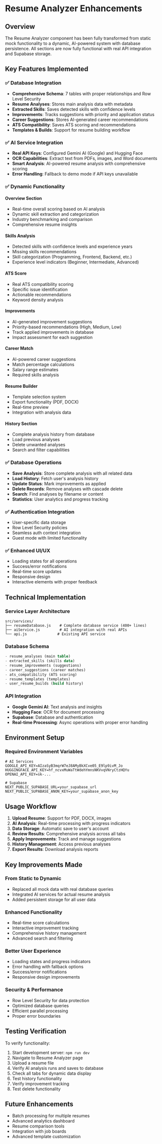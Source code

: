 # Resume Analyzer Enhancements

## Overview

The Resume Analyzer component has been fully transformed from static mock functionality to a dynamic, AI-powered system with database persistence. All sections are now fully functional with real API integration and Supabase storage.

## Key Features Implemented

### ✅ **Database Integration**

- **Comprehensive Schema**: 7 tables with proper relationships and Row Level Security
- **Resume Analyses**: Stores main analysis data with metadata
- **Extracted Skills**: Saves detected skills with confidence levels
- **Improvements**: Tracks suggestions with priority and application status
- **Career Suggestions**: Stores AI-generated career recommendations
- **ATS Compatibility**: Saves ATS scoring and recommendations
- **Templates & Builds**: Support for resume building workflow

### ✅ **AI Service Integration**

- **Real API Keys**: Configured Gemini AI (Google) and Hugging Face
- **OCR Capabilities**: Extract text from PDFs, images, and Word documents
- **Smart Analysis**: AI-powered resume analysis with comprehensive scoring
- **Error Handling**: Fallback to demo mode if API keys unavailable

### ✅ **Dynamic Functionality**

#### **Overview Section**

- Real-time overall scoring based on AI analysis
- Dynamic skill extraction and categorization
- Industry benchmarking and comparison
- Comprehensive resume insights

#### **Skills Analysis**

- Detected skills with confidence levels and experience years
- Missing skills recommendations
- Skill categorization (Programming, Frontend, Backend, etc.)
- Experience level indicators (Beginner, Intermediate, Advanced)

#### **ATS Score**

- Real ATS compatibility scoring
- Specific issue identification
- Actionable recommendations
- Keyword density analysis

#### **Improvements**

- AI-generated improvement suggestions
- Priority-based recommendations (High, Medium, Low)
- Track applied improvements in database
- Impact assessment for each suggestion

#### **Career Match**

- AI-powered career suggestions
- Match percentage calculations
- Salary range estimates
- Required skills analysis

#### **Resume Builder**

- Template selection system
- Export functionality (PDF, DOCX)
- Real-time preview
- Integration with analysis data

#### **History Section**

- Complete analysis history from database
- Load previous analyses
- Delete unwanted analyses
- Search and filter capabilities

### ✅ **Database Operations**

- **Save Analysis**: Store complete analysis with all related data
- **Load History**: Fetch user's analysis history
- **Update Status**: Mark improvements as applied
- **Delete Records**: Remove analyses with cascade delete
- **Search**: Find analyses by filename or content
- **Statistics**: User analytics and progress tracking

### ✅ **Authentication Integration**

- User-specific data storage
- Row Level Security policies
- Seamless auth context integration
- Guest mode with limited functionality

### ✅ **Enhanced UI/UX**

- Loading states for all operations
- Success/error notifications
- Real-time score updates
- Responsive design
- Interactive elements with proper feedback

## Technical Implementation

### **Service Layer Architecture**

```
src/services/
├── resumeDatabase.js    # Complete database service (400+ lines)
├── aiService.js         # AI integration with real APIs
└── api.js              # Existing API service
```

### **Database Schema**

```sql
- resume_analyses (main table)
- extracted_skills (skills data)
- resume_improvements (suggestions)
- career_suggestions (career matches)
- ats_compatibility (ATS scoring)
- resume_templates (templates)
- user_resume_builds (build history)
```

### **API Integration**

- **Google Gemini AI**: Text analysis and insights
- **Hugging Face**: OCR for document processing
- **Supabase**: Database and authentication
- **Real-time Processing**: Async operations with proper error handling

## Environment Setup

### **Required Environment Variables**

```env
# AI Services
GOOGLE_API_KEY=AIzaSyB3mqrW7eJ8AMyBkXCve05_E9lp9ivM_Jo
HUGGINGFACE_API_KEY=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
OPENAI_API_KEY=sk-...

# Supabase
NEXT_PUBLIC_SUPABASE_URL=your_supabase_url
NEXT_PUBLIC_SUPABASE_ANON_KEY=your_supabase_anon_key
```

## Usage Workflow

1. **Upload Resume**: Support for PDF, DOCX, images
2. **AI Analysis**: Real-time processing with progress indicators
3. **Data Storage**: Automatic save to user's account
4. **Review Results**: Comprehensive analysis across all tabs
5. **Apply Improvements**: Track and manage suggestions
6. **History Management**: Access previous analyses
7. **Export Results**: Download analysis reports

## Key Improvements Made

### **From Static to Dynamic**

- Replaced all mock data with real database queries
- Integrated AI services for actual resume analysis
- Added persistent storage for all user data

### **Enhanced Functionality**

- Real-time score calculations
- Interactive improvement tracking
- Comprehensive history management
- Advanced search and filtering

### **Better User Experience**

- Loading states and progress indicators
- Error handling with fallback options
- Success/error notifications
- Responsive design improvements

### **Security & Performance**

- Row Level Security for data protection
- Optimized database queries
- Efficient parallel processing
- Proper error boundaries

## Testing Verification

To verify functionality:

1. Start development server: `npm run dev`
2. Navigate to Resume Analyzer page
3. Upload a resume file
4. Verify AI analysis runs and saves to database
5. Check all tabs for dynamic data display
6. Test history functionality
7. Verify improvement tracking
8. Test delete functionality

## Future Enhancements

- Batch processing for multiple resumes
- Advanced analytics dashboard
- Resume comparison tools
- Integration with job boards
- Advanced template customization

